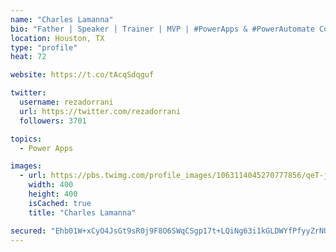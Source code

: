```yaml
---
name: "Charles Lamanna"
bio: "Father | Speaker | Trainer | MVP | #PowerApps & #PowerAutomate Community Super User | YouTuber Right-pointing triangle http://youtube.com/c/rezadorrani | Learn - Share - Clockwise rightwards and leftwards open circle arrows"
location: Houston, TX
type: "profile"
heat: 72

website: https://t.co/tAcqSdqguf

twitter:
  username: rezadorrani
  url: https://twitter.com/rezadorrani
  followers: 3701

topics:
  - Power Apps

images:
  - url: https://pbs.twimg.com/profile_images/1063114045270777856/qeT-jpWr_400x400.jpg
    width: 400
    height: 400
    isCached: true
    title: "Charles Lamanna"

secured: "Ehb01W+xCyO4JsGt9sR0j9F8O6SWqCSgp17t+LQiNg63i1kGLDWYfPfyyZrNUyi4lkxCuoSG+ZRFiVlW41vk7ZNGPvAhC/RumexZ66AglGY+9qrh82OQb7ZjmdQMBhsVgK3+cPEUHwIpZ6zH4fTytacoWIjzhV5jxxETPW914VRv00rZKD77OIEqH8ZEJSmYyN1cbu8Xi+gmebehjr2DaO8QdINN3OyAUS2lAliXeT8B3gvX6hxYyclaY6/7RzprkyC15pPQYIYqCPKFKCb3k1qqzfmvIaZ631qlhpemftipDwM0FYdIgZAdBqpd99NfYq4U+PsR+fryrhneri9c2hO/ULNxiGuAX0rBmrjjvX52gHG5FD+KGdP23AjN1ZE/JXtn+YqFgrXKwQ/ds/AEa2lg0Z8/zuE4PTlou0//vrY=;kHY4xmFworAlydNwL5bbvg=="
---
```


